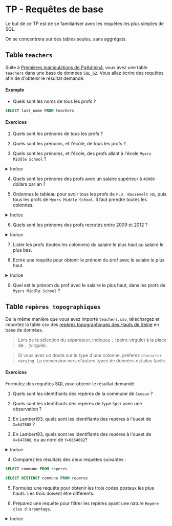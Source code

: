# TP - Requêtes de base

Le but de ce TP est de se familiariser avec les requêtes les plus simples de SQL.

On se concentrera sur des tables seules, sans aggrégats.

## Table `teachers`

Suite à [Premières manipulations de PgAdmin4](/TP/SELECT/Mise%20en%20place.md), vous avez une table `teachers` dans une base de données `SQL_G2`.
Vous allez écrire des requêtes afin de d'obtenir le résultat demandé.

#### Exemple 

 - Quels sont les noms de tous les profs ?

```sql
SELECT last_name FROM teachers
```

#### Exercices

1) Quels sont les prénoms de tous les profs ?

<!-- ```sql
SELECT first_name FROM teachers
``` -->

2) Quels sont les prénoms, et l'école, de tous les profs ?

<!-- ```sql
SELECT first_name, school FROM teachers
``` -->

3) Quels sont les prénoms, et l'école, des profs allant à l'école `Myers Middle School` ?

<details>
    <summary> Indice </summary>
    WHERE
</details>

<!-- ```sql
SELECT first_name, school FROM teachers
WHERE school = 'Myers Middle School'
``` -->

4) Quels sont les prénoms des profs avec un salaire supérieur à `40000` dollars par an ?

<!-- ```sql
SELECT first_name FROM teachers
WHERE salary > 40000
``` -->

5) Ordonnez le tableau pour avoir tous les profs de `F.D. Roosevelt HS`, puis tous les profs de `Myers Middle School`. Il faut prendre toutes les colonnes.

<details>
    <summary> Indice </summary>
    ORDER BY
</details>

<!-- ```sql
SELECT * FROM teachers
ORDER BY school ASC
``` -->

6) Quels sont les prénoms des profs recrutés entre 2009 et 2012 ?

<details>
    <summary> Indice </summary>
    WHERE ... AND
</details>

<!-- ```sql
SELECT first_name FROM teachers
WHERE hire_date > '2009-01-01'
AND hire_date < '2012-01-01'
``` -->

7) Lister les profs (toutes les colonnes) du salaire le plus haut au salaire le plus bas.

<!-- ```sql
SELECT * FROM teachers
ORDER BY salary DESC
``` -->

8) Ecrire une requête pour obtenir le prénom du prof avec le salaire le plus haut.

<details>
    <summary> Indice </summary>
    LIMIT 1
</details>

<!-- ```sql
SELECT first_name FROM teachers
ORDER BY salary DESC
LIMIT 1
``` -->

9) Quel est le prénom du prof avec le salaire le plus haut, dans les profs de `Myers Middle School` ?

<!-- ```sql
SELECT first_name FROM teachers
WHERE school = 'Myers Middle School'
ORDER BY salary DESC
LIMIT 1
``` -->

## Table `repères topographiques`

De la même manière que vous avez importé `teachers.csv`, téléchargez et importez la table csv des [repères topographiques des Hauts de Seine](https://opendata.hauts-de-seine.fr/explore/dataset/reperes-topographiques/export/?disjunctive.nature&disjunctive.commune&sort=commune) en base de données.

> Lors de la sélection du séparateur, indiquez `;` (point-virgule) à la place de `,` (virgule).

> Si vous avez un doute sur le type d'une colonne, préferez `character varying`. La conversion vers d'autres types de données est plus facile.

#### Exercices

Formulez des requêtes SQL pour obtenir le résultat demandé.

1) Quels sont les identifiants des repères de la commune de `Sceaux` ?

<!-- ```sql
SELECT identifiant FROM reperes
WHERE commune="SCEAUX"
``` -->

2) Quels sont les identifiants des repères de type `Spit` avec une observation ?

<!-- ```sql
SELECT identifiant FROM reperes
WHERE nature="Spit"
AND observation != ''
``` -->

<!-- Attention voir si il faut pas utiliser IS NOT NULL -->

3) En Lambert93, quels sont les identifiants des repères à l'ouest de `X=647888` ?

<!-- ```sql
SELECT identifiant FROM reperes
WHERE x_l93 < 647888
``` -->

3) En Lambert93, quels sont les identifiants des repères à l'ouest de `X=647888`, ou au nord de `Y=6854692`?

<details>
    <summary> Indice </summary>
    WHERE ... OR
</details>

<!-- ```sql
SELECT identifiant FROM reperes
WHERE x_l93 < 647888
OR y_l93 > 6854692
``` -->

4) Comparez les résultats des deux requêtes suivantes :

```sql
SELECT commune FROM reperes
```
```sql
SELECT DISTINCT commune FROM reperes
```

5) Formulez une requête pour obtenir les trois codes postaux les plus hauts. Les trois doivent être différents.

<!-- ```sql
SELECT DISTINCT codepostal FROM reperes
ORDER BY codepostal DESC
``` -->

6) Préparez une requête pour filtrer les repères ayant une nature `Repère clou d'arpentage`.

<details>
    <summary> Indice </summary>
    <a href="https://stackoverflow.com/questions/1586560/how-do-i-escape-a-single-quote-in-sql-server">Echapper un apostrophe</a>
</details>

<!-- ```sql
SELECT identifiant FROM reperes
WHERE nature='Repère clou d''arpentage'
``` -->